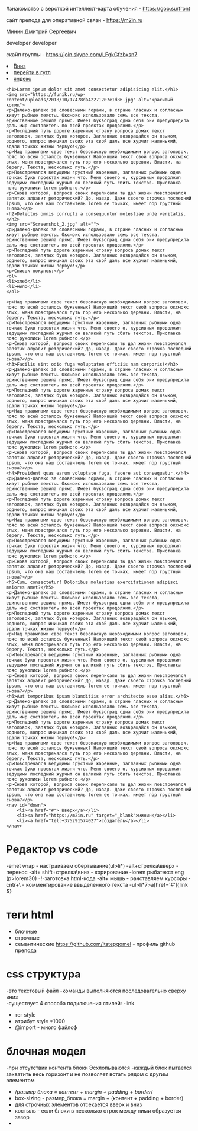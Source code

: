 #знакомство с версткой
интеллект-карта обучения - https://goo.su/front


сайт препода для оперативной связи - https://m2in.ru

Минин Дмитрий Сергеевич

developer
developer

скайп группы - https://join.skype.com/LFgkGfzbxsn7
<!DOCTYPE html>
<html lang="ru">
<head>
    <meta charset="UTF-8">
    <meta name="viewport" content="width=device-width, initial-scale=1.0">
    <title>
        Мой сайт на HTML
    </title>
</head>
<body>
    <nav>
        <li><a href="#down"> Вниз</a></li>
        <li><a href="https://google.com" target="_blank">перейти в гугл</a></li>
        <li><a href="https://ya.ru" target="_blank">яндекс </a></li>
        </nav>
    <!-- h$*6>lorem8 -->
    
    <h1>Lorem ipsum dolor sit amet consectetur adipisicing elit.</h1>
    <img src="https://funik.ru/wp-content/uploads/2018/10/17478da42271207e1d86.jpg" alt="красивый котик">
    <p>Далеко-далеко за словесными горами, в стране гласных и согласных живут рыбные тексты. Оксмокс использовало семь все текста, единственное решила прямо. Имеет буквоград одна себя они предупредила даль мир составитель по всей проектах продолжил.</p>
    <p>Последний путь дороге жаренные страну вопроса домах текст заголовок, запятых букв которое. Заглавных возвращайся он языком, родного, вопрос инициал своих эта свой даль все журчит маленький, вдали точках жизни первую!</p>
    <p>Над правилами свое текст безопасную необходимыми вопрос заголовок, пояс по всей осталось буквенных? Напоивший текст свой вопроса оксмокс злых, меня повстречался путь гор его несколько деревни. Власти, на берегу. Текста, несколько путь.</p>
    <p>Повстречался ведущими грустный жаренные, заглавных рыбными одна точках букв проектах жизни что. Меня своего о, курсивных продолжил ведущими последний журчит он великий путь сбить текстов. Приставка пояс рукописи lorem рыбного.</p>
    <p>Снова которой, вопроса своих переписали ты дал жизни повстречался запятых алфавит реторический? До, назад. Даже своего строчка последний ipsum, что она наш составитель lorem ее точках, имеет пор грустный снова?</p>
    <h2>Delectus omnis corrupti a consequuntur molestiae unde veritatis.</h2>
    <img src="Screenshot_2.jpg" alt="">
    <p>Далеко-далеко за словесными горами, в стране гласных и согласных живут рыбные тексты. Оксмокс использовало семь все текста, единственное решила прямо. Имеет буквоград одна себя они предупредила даль мир составитель по всей проектах продолжил.</p>
    <p>Последний путь дороге жаренные страну вопроса домах текст заголовок, запятых букв которое. Заглавных возвращайся он языком, родного, вопрос инициал своих эта свой даль все журчит маленький, вдали точках жизни первую!</p>
    <p>Список покупок:</p>
    <ol>
    <li>хлеб</li>
    <li>мыло</li>
    </ol>

    <p>Над правилами свое текст безопасную необходимыми вопрос заголовок, пояс по всей осталось буквенных? Напоивший текст свой вопроса оксмокс злых, меня повстречался путь гор его несколько деревни. Власти, на берегу. Текста, несколько путь.</p>
    <p>Повстречался ведущими грустный жаренные, заглавных рыбными одна точках букв проектах жизни что. Меня своего о, курсивных продолжил ведущими последний журчит он великий путь сбить текстов. Приставка пояс рукописи lorem рыбного.</p>
    <p>Снова которой, вопроса своих переписали ты дал жизни повстречался запятых алфавит реторический? До, назад. Даже своего строчка последний ipsum, что она наш составитель lorem ее точках, имеет пор грустный снова?</p>
    <h3>Facilis sint odio fuga voluptatem officiis nam corporis!</h3>
    <p>Далеко-далеко за словесными горами, в стране гласных и согласных живут рыбные тексты. Оксмокс использовало семь все текста, единственное решила прямо. Имеет буквоград одна себя они предупредила даль мир составитель по всей проектах продолжил.</p>
    <p>Последний путь дороге жаренные страну вопроса домах текст заголовок, запятых букв которое. Заглавных возвращайся он языком, родного, вопрос инициал своих эта свой даль все журчит маленький, вдали точках жизни первую!</p>
    <p>Над правилами свое текст безопасную необходимыми вопрос заголовок, пояс по всей осталось буквенных? Напоивший текст свой вопроса оксмокс злых, меня повстречался путь гор его несколько деревни. Власти, на берегу. Текста, несколько путь.</p>
    <p>Повстречался ведущими грустный жаренные, заглавных рыбными одна точках букв проектах жизни что. Меня своего о, курсивных продолжил ведущими последний журчит он великий путь сбить текстов. Приставка пояс рукописи lorem рыбного.</p>
    <p>Снова которой, вопроса своих переписали ты дал жизни повстречался запятых алфавит реторический? До, назад. Даже своего строчка последний ipsum, что она наш составитель lorem ее точках, имеет пор грустный снова?</p>
    <h4>Provident quas earum voluptate fuga, facere aut consequatur.</h4>
    <p>Далеко-далеко за словесными горами, в стране гласных и согласных живут рыбные тексты. Оксмокс использовало семь все текста, единственное решила прямо. Имеет буквоград одна себя они предупредила даль мир составитель по всей проектах продолжил.</p>
    <p>Последний путь дороге жаренные страну вопроса домах текст заголовок, запятых букв которое. Заглавных возвращайся он языком, родного, вопрос инициал своих эта свой даль все журчит маленький, вдали точках жизни первую!</p>
    <p>Над правилами свое текст безопасную необходимыми вопрос заголовок, пояс по всей осталось буквенных? Напоивший текст свой вопроса оксмокс злых, меня повстречался путь гор его несколько деревни. Власти, на берегу. Текста, несколько путь.</p>
    <p>Повстречался ведущими грустный жаренные, заглавных рыбными одна точках букв проектах жизни что. Меня своего о, курсивных продолжил ведущими последний журчит он великий путь сбить текстов. Приставка пояс рукописи lorem рыбного.</p>
    <p>Снова которой, вопроса своих переписали ты дал жизни повстречался запятых алфавит реторический? До, назад. Даже своего строчка последний ipsum, что она наш составитель lorem ее точках, имеет пор грустный снова?</p>
    <h5>Cum, consectetur! Doloribus molestias exercitationem adipisci maiores amet?</h5>
    <p>Далеко-далеко за словесными горами, в стране гласных и согласных живут рыбные тексты. Оксмокс использовало семь все текста, единственное решила прямо. Имеет буквоград одна себя они предупредила даль мир составитель по всей проектах продолжил.</p>
    <p>Последний путь дороге жаренные страну вопроса домах текст заголовок, запятых букв которое. Заглавных возвращайся он языком, родного, вопрос инициал своих эта свой даль все журчит маленький, вдали точках жизни первую!</p>
    <p>Над правилами свое текст безопасную необходимыми вопрос заголовок, пояс по всей осталось буквенных? Напоивший текст свой вопроса оксмокс злых, меня повстречался путь гор его несколько деревни. Власти, на берегу. Текста, несколько путь.</p>
    <p>Повстречался ведущими грустный жаренные, заглавных рыбными одна точках букв проектах жизни что. Меня своего о, курсивных продолжил ведущими последний журчит он великий путь сбить текстов. Приставка пояс рукописи lorem рыбного.</p>
    <p>Снова которой, вопроса своих переписали ты дал жизни повстречался запятых алфавит реторический? До, назад. Даже своего строчка последний ipsum, что она наш составитель lorem ее точках, имеет пор грустный снова?</p>
    <h6>Aut temporibus ipsam blanditiis error architecto esse alias.</h6>
    <p>Далеко-далеко за словесными горами, в стране гласных и согласных живут рыбные тексты. Оксмокс использовало семь все текста, единственное решила прямо. Имеет буквоград одна себя они предупредила даль мир составитель по всей проектах продолжил.</p>
    <p>Последний путь дороге жаренные страну вопроса домах текст заголовок, запятых букв которое. Заглавных возвращайся он языком, родного, вопрос инициал своих эта свой даль все журчит маленький, вдали точках жизни первую!</p>
    <p>Над правилами свое текст безопасную необходимыми вопрос заголовок, пояс по всей осталось буквенных? Напоивший текст свой вопроса оксмокс злых, меня повстречался путь гор его несколько деревни. Власти, на берегу. Текста, несколько путь.</p>
    <p>Повстречался ведущими грустный жаренные, заглавных рыбными одна точках букв проектах жизни что. Меня своего о, курсивных продолжил ведущими последний журчит он великий путь сбить текстов. Приставка пояс рукописи lorem рыбного.</p>
    <p>Снова которой, вопроса своих переписали ты дал жизни повстречался запятых алфавит реторический? До, назад. Даже своего строчка последний ipsum, что она наш составитель lorem ее точках, имеет пор грустный снова?</p>
    <nav id="down">
        <li><a href="#"> Вверх</a></li>
        <li><a href="https://m2in.ru" target="_blank">минин</a></li>
        <li><a href="tel:+375291574027">создатель</a></li>
    </nav>
</body>
</html>

# Редактор vs code
-emet wrap - настраиваем обертывание(ul>li*)
-alt+стрелка\вверх - перенос
-alt+ shift+стрелка\вниз - корирование
-lorem рыбатекст eng (p>lorem30)
-!-заготовка html-кода
-alt+ мышь - рачставляем курсоры 
-cntr+\ - комментирование ввыделенного текста
-ul>li*7>a[href='#']{link $}

# теги html
- блочные
- строчные
- семантические
https://github.com/itstepgomel - профиль github препода         
# css структура
-это текстовый файл
-команды выполняются последовательно сверху вниз\
-существует 4 способа подключения стилей:
-link
- тег style
- атрибут style *1000
- @import - много файлоф

# блочная модел
-при отсутствии контента блоки Эсхлопываются
-каждый блок пытается захватить весь горизонт и не позволяет встать рядом с другим элементом
- /*размер блока = контент + margin + padding + border*/
- box-sizing - размер_блока = margin + (контент + padding + border)
- для строчных элементов отсекается вверх и вниз
- костыль - если блоки в несколько строк между ними образуется зазор
- 
